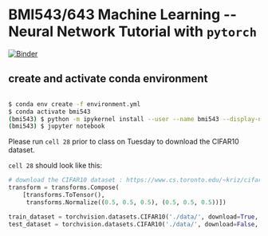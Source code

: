 # BMI543/643 Machine Learning  --  Neural Network Tutorial with `pytorch` 

[![Binder](https://mybinder.org/badge_logo.svg)](https://mybinder.org/v2/gh/nathanieljevans/bmi543_nn_tutorial/HEAD)

## create and activate conda environment 

```bash 

$ conda env create -f environment.yml
$ conda activate bmi543
(bmi543) $ python -m ipykernel install --user --name bmi543 --display-name "bmi543"
(bmi543) $ jupyter notebook 

```

Please run `cell 28` prior to class on Tuesday to download the CIFAR10 dataset. 

`cell 28` should look like this: 

```python
# download the CIFAR10 dataset : https://www.cs.toronto.edu/~kriz/cifar.html
transform = transforms.Compose(
    [transforms.ToTensor(),
     transforms.Normalize((0.5, 0.5, 0.5), (0.5, 0.5, 0.5))])

train_dataset = torchvision.datasets.CIFAR10('./data/', download=True, train=True, transform=transform)
test_dataset = torchvision.datasets.CIFAR10('./data/', download=False, train=False, transform=transform)
```
